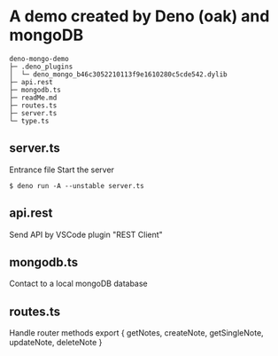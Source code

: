 # A demo created by Deno (oak) and mongoDB


```
deno-mongo-demo
├─ .deno_plugins
│  └─ deno_mongo_b46c3052210113f9e1610280c5cde542.dylib
├─ api.rest
├─ mongodb.ts
├─ readMe.md
├─ routes.ts
├─ server.ts
└─ type.ts

```

## server.ts
Entrance file
Start the server
```
$ deno run -A --unstable server.ts
```

## api.rest
Send API by VSCode plugin "REST Client"

## mongodb.ts
Contact to a local mongoDB database

## routes.ts
Handle router methods
export {
    getNotes,
    createNote,
    getSingleNote,
    updateNote,
    deleteNote
}
